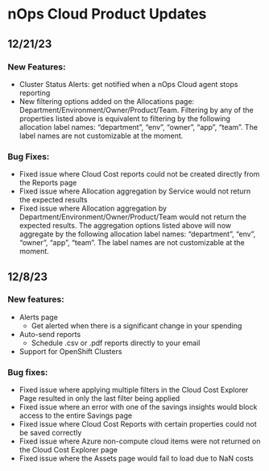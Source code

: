 # nOps Cloud Product Updates

## 12/21/23

### New Features:
* Cluster Status Alerts: get notified when a nOps Cloud agent stops reporting
* New filtering options added on the Allocations page: Department/Environment/Owner/Product/Team. Filtering by any of the properties listed above is equivalent to filtering by the following allocation label names: “department”, “env”, “owner”, “app”, “team”. The label names are not customizable at the moment.

### Bug Fixes:
* Fixed issue where Cloud Cost reports could not be created directly from the Reports page
* Fixed issue where Allocation aggregation by Service would not return the expected results
* Fixed issue where Allocation aggregation by Department/Environment/Owner/Product/Team would not return the expected results. The aggregation options listed above will now aggregate by the following allocation label names: “department”, “env”, “owner”, “app”, “team”. The label names are not customizable at the moment.

## 12/8/23

### New features:

* Alerts page
    * Get alerted when there is a significant change in your spending
* Auto-send reports
    * Schedule .csv or .pdf reports directly to your email
* Support for OpenShift Clusters

### Bug fixes:

* Fixed issue where applying multiple filters in the Cloud Cost Explorer Page resulted in only the last filter being applied
* Fixed issue where an error with one of the savings insights would block access to the entire Savings page
* Fixed issue where Cloud Cost Reports with certain properties could not be saved correctly
* Fixed issue where Azure non-compute cloud items were not returned on the Cloud Cost Explorer page
* Fixed issue where the Assets page would fail to load due to NaN costs
